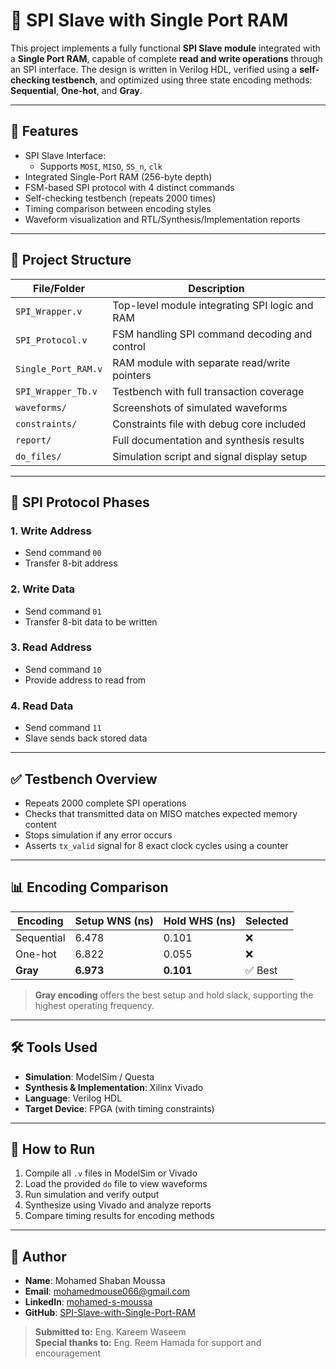 # 🚀 SPI Slave with Single Port RAM

This project implements a fully functional **SPI Slave module** integrated with a **Single Port RAM**, capable of complete **read and write operations** through an SPI interface. The design is written in Verilog HDL, verified using a **self-checking testbench**, and optimized using three state encoding methods: **Sequential**, **One-hot**, and **Gray**.

---

## 🧩 Features

- SPI Slave Interface:
  - Supports `MOSI`, `MISO`, `SS_n`, `clk`
- Integrated Single-Port RAM (256-byte depth)
- FSM-based SPI protocol with 4 distinct commands
- Self-checking testbench (repeats 2000 times)
- Timing comparison between encoding styles
- Waveform visualization and RTL/Synthesis/Implementation reports

---

## 📁 Project Structure

| File/Folder          | Description                                      |
|----------------------|--------------------------------------------------|
| `SPI_Wrapper.v`      | Top-level module integrating SPI logic and RAM  |
| `SPI_Protocol.v`     | FSM handling SPI command decoding and control   |
| `Single_Port_RAM.v`  | RAM module with separate read/write pointers     |
| `SPI_Wrapper_Tb.v`   | Testbench with full transaction coverage         |
| `waveforms/`         | Screenshots of simulated waveforms               |
| `constraints/`       | Constraints file with debug core included        |
| `report/`            | Full documentation and synthesis results         |
| `do_files/`          | Simulation script and signal display setup       |

---

## 🔄 SPI Protocol Phases

### 1. Write Address
- Send command `00`
- Transfer 8-bit address

### 2. Write Data
- Send command `01`
- Transfer 8-bit data to be written

### 3. Read Address
- Send command `10`
- Provide address to read from

### 4. Read Data
- Send command `11`
- Slave sends back stored data

---

## ✅ Testbench Overview

- Repeats 2000 complete SPI operations
- Checks that transmitted data on MISO matches expected memory content
- Stops simulation if any error occurs
- Asserts `tx_valid` signal for 8 exact clock cycles using a counter

---

## 📊 Encoding Comparison

| Encoding     | Setup WNS (ns) | Hold WHS (ns) | Selected |
|--------------|----------------|----------------|----------|
| Sequential   | 6.478          | 0.101          | ❌       |
| One-hot      | 6.822          | 0.055          | ❌       |
| **Gray**     | **6.973**      | **0.101**      | ✅ Best |

> **Gray encoding** offers the best setup and hold slack, supporting the highest operating frequency.

---

## 🛠 Tools Used

- **Simulation**: ModelSim / Questa
- **Synthesis & Implementation**: Xilinx Vivado
- **Language**: Verilog HDL
- **Target Device**: FPGA (with timing constraints)

---

## 🚦 How to Run

1. Compile all `.v` files in ModelSim or Vivado
2. Load the provided `do` file to view waveforms
3. Run simulation and verify output
4. Synthesize using Vivado and analyze reports
5. Compare timing results for encoding methods

---

## 👤 Author

- **Name**: Mohamed Shaban Moussa  
- **Email**: [mohamedmouse066@gmail.com](mailto:mohamedmouse066@gmail.com)  
- **LinkedIn**: [mohamed-s-moussa](https://www.linkedin.com/in/mohamed-s-moussa-ba0993285/)  
- **GitHub**: [SPI-Slave-with-Single-Port-RAM](https://github.com/mohamedSmoussa/SPI-Slave-with-Single-Port-RAM-)

> **Submitted to:** Eng. Kareem Waseem  
> **Special thanks to:** Eng. Reem Hamada for support and encouragement
